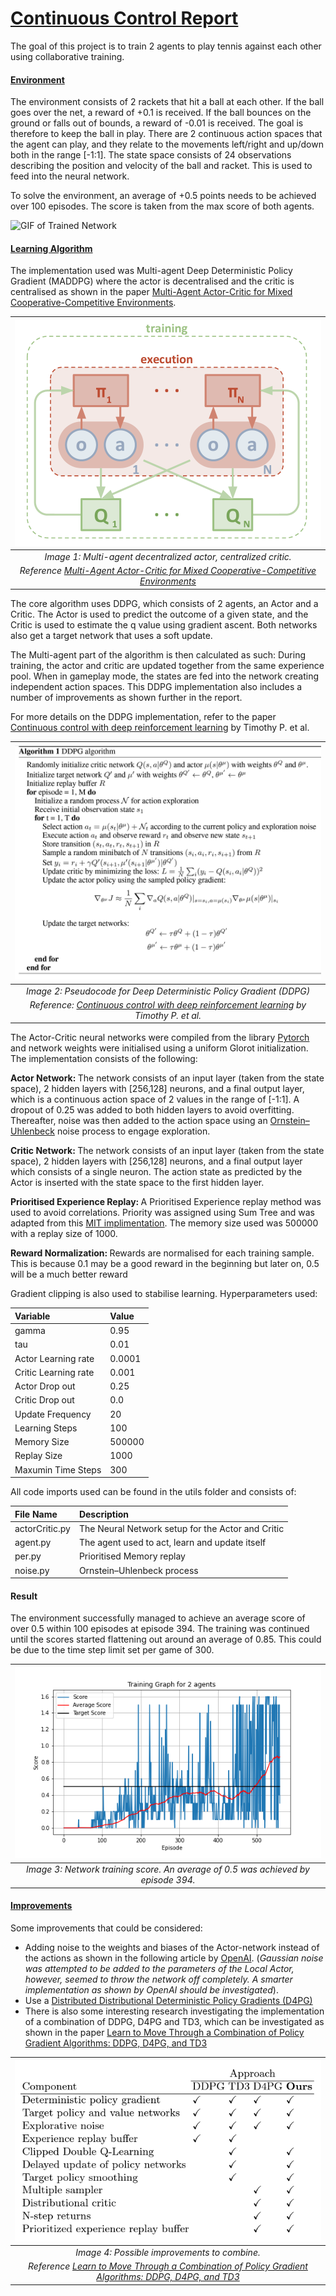 # <u>Continuous Control Report</u>

The goal of this project is to train 2 agents to play tennis against each other using collaborative training.

#### <u>Environment</u>

The environment consists of 2 rackets that hit a ball at each other. If the ball goes over the net, a reward of +0.1 is received. If the ball bounces on the ground or falls out of bounds, a reward of -0.01 is received. The goal is therefore to keep the ball in play. There are 2 continuous action spaces that the agent can play, and they relate to the movements left/right and up/down both in the range [-1:1]. The state space consists of 24 observations describing the position and velocity of the ball and racket. This is used to feed into the neural network.

To solve the environment, an average of +0.5 points needs to be achieved over 100 episodes. The score is taken from the max score of both agents.

![GIF of Trained Network](Images/Tennis.gif)

#### <u>Learning Algorithm</u>
The implementation used was Multi-agent Deep Deterministic Policy Gradient (MADDPG) where the actor is decentralised and the critic is centralised as shown in the paper [Multi-Agent Actor-Critic for Mixed Cooperative-Competitive Environments](https://papers.nips.cc/paper/7217-multi-agent-actor-critic-for-mixed-cooperative-competitive-environments.pdf).

|![GIF of Trained Network](Images/MA_ActorCritic.png)|
|:--:| 
| *Image 1: Multi-agent decentralized actor, centralized critic.* |
| *Reference [Multi-Agent Actor-Critic for Mixed Cooperative-Competitive Environments](https://papers.nips.cc/paper/7217-multi-agent-actor-critic-for-mixed-cooperative-competitive-environments.pdf)* |

The core algorithm uses DDPG, which consists of 2 agents, an Actor and a Critic. The Actor is used to predict the outcome of a given state, and the Critic is used to estimate the q value using gradient ascent. Both networks also get a target network that uses a soft update.

The Multi-agent part of the algorithm is then calculated as such: During training, the actor and critic are updated together from the same experience pool. When in gameplay mode, the states are fed into the network creating independent action spaces. This DDPG implementation also includes a number of improvements as shown further in the report.

For more details on the DDPG implementation, refer to the paper [Continuous control with deep reinforcement learning](https://arxiv.org/abs/1509.02971) by Timothy P. et al.

|![Pseudocode](Images/pseudocode.png)|
|:--:|
| *Image 2: Pseudocode for Deep Deterministic Policy Gradient (DDPG)* |
| *Reference: [Continuous control with deep reinforcement learning](https://arxiv.org/abs/1509.02971) by Timothy P. et al.* |

The Actor-Critic neural networks were compiled from the library [Pytorch](https://pytorch.org/) and network weights were initialised using a uniform Glorot initialization. The implementation consists of the following:

<b>Actor Network: </b>The network consists of an input layer (taken from the state space), 2 hidden layers with [256,128] neurons, and a final output layer, which is a continuous action space of 2 values in the range of [-1:1]. A dropout of 0.25 was added to both hidden layers to avoid overfitting. Thereafter, noise was then added to the action space using an [Ornstein–Uhlenbeck](https://en.wikipedia.org/wiki/Ornstein%E2%80%93Uhlenbeck_process) noise process to engage exploration.

<b>Critic Network: </b>The network consists of an input layer (taken from the state space), 2 hidden layers with [256,128] neurons, and a final output layer which consists of a single neuron. The action state as predicted by the Actor is inserted with the state space to the first hidden layer.


<b>Prioritised Experience Replay: </b>
A Prioritised Experience replay method was used to avoid correlations. Priority was assigned using Sum Tree and was adapted from this [MIT implimentation](https://github.com/rlcode/per). The memory size used was 500000 with a replay size of 1000.

<b>Reward Normalization: </b>Rewards are normalised for each training sample. This is because 0.1 may be a good reward in the beginning but later on, 0.5 will be a much better reward

Gradient clipping is also used to stabilise learning. Hyperparameters used:

|Variable|Value|
|:--|:--|
| gamma | 0.95 |
| tau | 0.01
| Actor Learning rate | 0.0001|
| Critic Learning rate | 0.001|
| Actor Drop out | 0.25 | 
| Critic Drop out | 0.0 | 
| Update Frequency | 20 |
| Learning Steps | 100 |
| Memory Size | 500000 |
| Replay Size | 1000 |
| Maxumin Time Steps | 300 |


All code imports used can be found in the utils folder and consists of:

| File Name | Description |
|:--|:--|
| actorCritic.py | The Neural Network setup for the Actor and Critic | 
| agent.py | The agent used to act, learn and update itself | 
| per.py | Prioritised Memory replay |
| noise.py | Ornstein–Uhlenbeck process |

#### <b>Result</b>

The environment successfully managed to achieve an average score of over 0.5 within 100 episodes at episode 394. The training was continued until the scores started flattening out around an average of 0.85. This could be due to the time step limit set per game of 300.

|![GIF of Trained Network](Images/TainedNetworkScores.png)|
|:--:| 
| *Image 3: Network training score. An average of 0.5 was achieved by episode 394.*  |

#### <u>Improvements</u>

Some improvements that could be considered:

- Adding noise to the weights and biases of the Actor-network instead of the actions as shown in the following article by [OpenAI](https://openai.com/blog/better-exploration-with-parameter-noise/).
(*Gaussian noise was attempted to be added to the parameters of the Local Actor, however, seemed to throw the network off completely. A smarter implementation as shown by OpenAI should be investigated*).
- Use a [Distributed Distributional Deterministic Policy Gradients (D4PG)](https://openreview.net/forum?id=SyZipzbCb) 
- There is also some interesting research investigating the implementation of a combination of DDPG, D4PG and TD3, which can be investigated as shown in the paper
[Learn to Move Through a Combination of Policy Gradient Algorithms: DDPG, D4PG, and TD3](https://www.researchgate.net/publication/348284211_Learn_to_Move_Through_a_Combination_of_Policy_Gradient_Algorithms_DDPG_D4PG_and_TD3) 


|![GIF of Trained Network](Images/OURS.png)|
|:--:| 
| *Image 4: Possible improvements to combine.* |
| *Reference [Learn to Move Through a Combination of Policy Gradient Algorithms: DDPG, D4PG, and TD3](https://www.researchgate.net/publication/348284211_Learn_to_Move_Through_a_Combination_of_Policy_Gradient_Algorithms_DDPG_D4PG_and_TD3)* |
